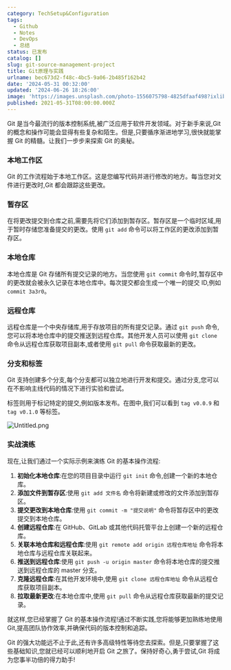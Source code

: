 ```yaml
---
category: TechSetup&Configuration
tags:
  - Github
  - Notes
  - DevOps
  - 总结
status: 已发布
catalog: []
slug: git-source-management-project
title: Git原理与实践
urlname: bec673d2-f48c-4bc5-9a06-2b485f162b42
date: '2024-05-31 00:32:00'
updated: '2024-06-26 18:26:00'
image: 'https://images.unsplash.com/photo-1556075798-4825dfaaf498?ixlib=rb-4.0.3&q=85&fm=jpg&crop=entropy&cs=srgb'
published: 2021-05-31T08:00:00.000Z
---
```


Git 是当今最流行的版本控制系统,被广泛应用于软件开发领域。对于新手来说,Git 的概念和操作可能会显得有些复杂和陌生。但是,只要循序渐进地学习,很快就能掌握 Git 的精髓。让我们一步步来探索 Git 的奥秘。


### 本地工作区


Git 的工作流程始于本地工作区。这是您编写代码并进行修改的地方。每当您对文件进行更改时,Git 都会跟踪这些更改。


### 暂存区


在将更改提交到仓库之前,需要先将它们添加到暂存区。暂存区是一个临时区域,用于暂时存储您准备提交的更改。使用 `git add` 命令可以将工作区的更改添加到暂存区。


### 本地仓库


本地仓库是 Git 存储所有提交记录的地方。当您使用 `git commit` 命令时,暂存区中的更改就会被永久记录在本地仓库中。每次提交都会生成一个唯一的提交 ID,例如 `commit 3a3r0`。


### 远程仓库


远程仓库是一个中央存储库,用于存放项目的所有提交记录。通过 `git push` 命令,您可以将本地仓库中的提交推送到远程仓库。其他开发人员可以使用 `git clone` 命令从远程仓库获取项目副本,或者使用 `git pull` 命令获取最新的更改。


### 分支和标签


Git 支持创建多个分支,每个分支都可以独立地进行开发和提交。通过分支,您可以在不影响主线代码的情况下进行实验和尝试。


标签则用于标记特定的提交,例如版本发布。在图中,我们可以看到 `tag v0.0.9` 和 `tag v0.1.0` 等标签。


![Untitled.png](https://prod-files-secure.s3.us-west-2.amazonaws.com/5d24fe63-e567-4804-86f9-9fdc62e13082/77b77e01-3aab-4add-bdbd-7f489727861d/Untitled.png?X-Amz-Algorithm=AWS4-HMAC-SHA256&X-Amz-Content-Sha256=UNSIGNED-PAYLOAD&X-Amz-Credential=ASIAZI2LB466QKYBSXOB%2F20250331%2Fus-west-2%2Fs3%2Faws4_request&X-Amz-Date=20250331T053907Z&X-Amz-Expires=3600&X-Amz-Security-Token=IQoJb3JpZ2luX2VjEDUaCXVzLXdlc3QtMiJHMEUCIHzS8vT6Wd71K03FGYepNvzB0kuKkFbErt%2FbX4uA0UeQAiEAjTkINEwHbnla2BIlqSX4MC2XqeOBplS6JtLsWbOzdV4qiAQInv%2F%2F%2F%2F%2F%2F%2F%2F%2F%2FARAAGgw2Mzc0MjMxODM4MDUiDGJyULeftuMcXSig%2FyrcA9fbI6MqAhw%2BjEhvkctWKEeapyhyERqId85Nqzp%2F88ZfKiXvXh1RLfQVui7XkSsv%2BOrsgW7eO%2FcWRnEqSaZ0qpLa7paNDBOCS1gGDG2i%2B2QGB1HQaTPMR%2BQ%2FZlaTH1L2wWjv8qr0SSvAGWMkVAzthJjD0indnEIdmIxlawnNLM2aFvKdcr5dFx325QDxKmsWB7YsRkAk9zTUg3moqMYDJyum3ZVpOHm6fQRjA3WM8DUhZIjTQIVw6TkKT2yJiwBw%2FcBKrA%2FL%2FA4z%2BxpGW1dOPgQqhOsiGHjhENOJMY6l2vyYHXUn6bGCilJHJzh19QuSXIq2niRjoAK%2FO9v2myvEO1UB7ECwTsi5SF4nN1WIzkcjayLAacmN2cZEwdR8ZxjqUZ79J%2FFnruvCijKEHd5yrKSgNu4PkectYS0ynqQhElzIP%2FBTvyZcwgDJhrCdXu%2BMIS5cHCwh%2B0SLG7rjhwquXsYrb%2F2Za%2BY1cvgCBuONVerwQBt9a42KXOWLLTsslnFFwNSz2Lj7ggdSeO4qLIvdjWAxkr7JtXI282AEcj7xYlZnjVqzsyFSyHr2L4AH7Gw3S9IdRgCoSXHIDflDdChbsE6WMuXA5A0gLxrnnN3U%2BNCb8fatccB7k2b6pkJqMLXIqL8GOqUBc0YkSG6YCKGsSzV7cw2RAq%2FcD3cR43u1QxU8dw2bWrxYIcREtVYxIL%2F1KY9fvML2hLnj0nD9js1%2FQpqBAId3m7AeillKOoLlxBtBi4dHbfI1DGKQg4rOTD0Xxnygu1AfQq5Qphii11autiXEs8Kf%2FkiGo6qxNlQrUzSl9B5CziwSVY60e78Ok%2Fg8zuLnNYdT7i1uNV2LWH8FMW8DjyifxxIiV%2BV7&X-Amz-Signature=7e8ff14543450a08dbb20468201c436cc4e791a45610d4a1e039605e93d00daf&X-Amz-SignedHeaders=host&x-id=GetObject)


### 实战演练


现在,让我们通过一个实际示例来演练 Git 的基本操作流程:

1. **初始化本地仓库**:在您的项目目录中运行 `git init` 命令,创建一个新的本地仓库。
2. **添加文件到暂存区**:使用 `git add 文件名` 命令将新建或修改的文件添加到暂存区。
3. **提交更改到本地仓库**:使用 `git commit -m "提交说明"` 命令将暂存区中的更改提交到本地仓库。
4. **创建远程仓库**:在 GitHub、GitLab 或其他代码托管平台上创建一个新的远程仓库。
5. **关联本地仓库和远程仓库**:使用 `git remote add origin 远程仓库地址` 命令将本地仓库与远程仓库关联起来。
6. **推送到远程仓库**:使用 `git push -u origin master` 命令将本地仓库的提交推送到远程仓库的 master 分支。
7. **克隆远程仓库**:在其他开发环境中,使用 `git clone 远程仓库地址` 命令从远程仓库获取项目副本。
8. **拉取最新更改**:在本地仓库中,使用 `git pull` 命令从远程仓库获取最新的提交记录。

就这样,您已经掌握了 Git 的基本操作流程!通过不断实践,您将能够更加熟练地使用 Git,提高团队协作效率,并确保代码的版本控制和追踪。


Git 的强大功能远不止于此,还有许多高级特性等待您去探索。但是,只要掌握了这些基础知识,您就已经可以顺利地开启 Git 之旅了。保持好奇心,勇于尝试,Git 将成为您事半功倍的得力助手!

